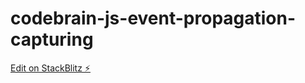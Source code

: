 # codebrain-js-event-propagation-capturing

[Edit on StackBlitz ⚡️](https://stackblitz.com/edit/codebrain-js-event-propagation-capturing)